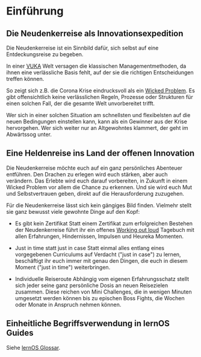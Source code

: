 
# Einführung
## Die Neudenkerreise als Innovationsexpedition

Die Neudenkerreise ist ein Sinnbild dafür, sich selbst auf eine Entdeckungsreise zu begeben.

In einer [VUKA](https://innovationsbeirat.de/tag/vuka/) Welt versagen die klassischen Managementmethoden, da ihnen eine verlässliche Basis fehlt, auf der sie die richtigen Entscheidungen treffen können.

So zeigt sich z.B. die Corona Krise eindrucksvoll als ein [Wicked Problem](https://innovationsbeirat.de/tag/wicked-problems/). Es gibt offensichtlich keine verlässlichen Regeln, Prozesse oder Strukturen für einen solchen Fall, der die gesamte Welt unvorbereitet trifft.

Wer sich in einer solchen Situation am schnellsten und flexibelsten auf die neuen Bedingungen einstellen kann, kann als ein Gewinner aus der Krise hervorgehen. Wer sich weiter nur an Altgewohntes klammert, der geht im Abwärtssog unter.

## Eine Heldenreise ins Land der offenen Innovation

Die Neudenkerreise möchte euch auf ein ganz persönliches Abenteuer entführen. Den Drachen zu erlegen wird euch stärken, aber auch verändern. Das Erlebte wird euch darauf vorbereiten, in Zukunft in einem Wicked Problem vor allem die Chance zu erkennen. Und sie wird euch Mut und Selbstvertrauen geben, direkt auf die Herausforderung zuzugehen.

Für die Neudenkerreise lässt sich kein gängiges Bild finden. Vielmehr stellt sie ganz bewusst viele gewohnte Dinge auf den Kopf:

* Es gibt kein Zertifikat
Statt einem Zertifikat zum erfolgreichen Bestehen der Neudenkerreise führt ihr ein offenes [Working out loud](https://innovationsbeirat.de/tag/working-out-loud/) Tagebuch mit allen Erfahrungen, Hindernissen, Impulsen und Heureka Momenten.

* Just in time statt just in case
Statt einmal alles entlang eines vorgegebenen Curriculums auf Verdacht ("just in case") zu lernen, beschäftigt ihr euch immer mit genau den Dingen, die euch in diesem Moment ("just in time") weiterbringen.

* Individuelle Reiseroute
Abhängig vom eigenen Erfahrungsschatz stellt sich jeder seine ganz persönliche Dosis an neuen Reisezielen zusammen. Diese reichen von Mini Challenges, die in wenigen Minuten umgesetzt werden können bis zu epischen Boss Fights, die Wochen oder Monate in Anspruch nehmen können.

## Einheitliche Begriffsverwendung in lernOS Guides

Siehe [lernOS Glossar](https://github.com/cogneon/lernos-core/blob/master/lernOS%20Glossary/de/lernOS-Glossary-de.md).

